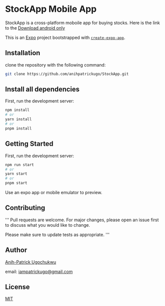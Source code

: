 # StockApp Mobile App

StockApp is a cross-platform moboile app for buying stocks. Here is the link to the
[Download android only ](https://shopgrids.vercel.app/)

This is an [Expo](https://docs.expo.dev/) project bootstrapped with [`create-expo-app`]([https://github.com/vercel/next.js/tree/canary/packages/create-next-app](https://docs.expo.dev/tutorial/introduction)).

## Installation

clone the repository with the following command:

```bash
git clone https://github.com/anihpatrickugo/StockApp.git
```

## Install all dependencies

First, run the development server:

```bash
npm install
# or
yarn install
# or
pnpm install
```

## Getting Started

First, run the development server:

```bash
npm run start
# or
yarn start
# or
pnpm start
```

Use an expo app or mobile emulator to preview.


## Contributing

'''
Pull requests are welcome. For major changes, please open an issue first
to discuss what you would like to change.

Please make sure to update tests as appropriate.
'''

## Author

[Anih-Patrick Ugochukwu](https://twitter.com/anihpatrickugo/)

email: iampatrickugo@gmail.com

## License

[MIT](https://choosealicense.com/licenses/mit/)
